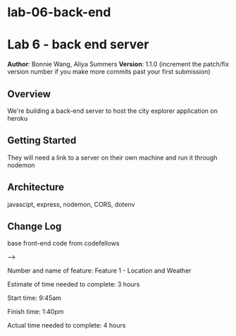 # lab-06-back-end

# Lab 6 - back end server

**Author**: Bonnie Wang, Aliya Summers
**Version**: 1.1.0 (increment the patch/fix version number if you make more commits past your first submission)

## Overview
<!-- Provide a high level overview of what this application is and why you are building it, beyond the fact that it's an assignment for this class. (i.e. What's your problem domain?) -->

We're building a back-end server to host the city explorer application on heroku

## Getting Started
<!-- What are the steps that a user must take in order to build this app on their own machine and get it running? -->

They will need a link to a server on their own machine and run it through nodemon

## Architecture
<!-- Provide a detailed description of the application design. What technologies (languages, libraries, etc) you're using, and any other relevant design information. -->

javascipt, express, nodemon, CORS, dotenv

## Change Log
<!-- Use this area to document the iterative changes made to your application as each feature is successfully implemented. Use time stamps. Here's an examples:

01-01-2001 4:59pm - Application now has a fully-functional express server, with a GET route for the location resource.



## Credits and Collaborations
<!-- Give credit (and a link) to other people or resources that helped you build this application. -->
base front-end code from codefellows

-->

Number and name of feature: Feature 1 - Location and Weather

Estimate of time needed to complete: 3 hours

Start time: 9:45am

Finish time: 1:40pm

Actual time needed to complete: 4 hours